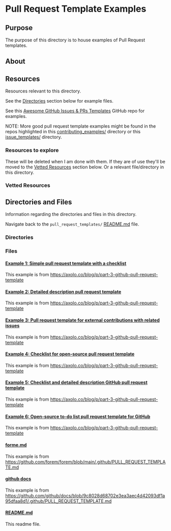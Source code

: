 # Pull Request Template Examples

## Purpose

The purpose of this directory is to house examples of Pull Request templates.

## About

<!-- This directory houses information about [name_of_the_directory_that_this_readme_file_is_in]. -->

<!-- [Some information about this directory.] -->

## Resources

Resources relevant to this directory.

See the [Directories](./README.md#directories) section below for example files.

See this [Awesome GitHub Issues & PRs Templates](https://github.com/devspace/awesome-github-templates) GitHub repo for examples.

NOTE: More good pull request template examples might be found in the repos highlighted in this [contributing_examples/](../../contributing/contributing_examples/) directory or this [issue_templates/](../../../issues/issue_templates/) directory.

### Resources to explore

These will be deleted when I am done with them. If they are of use they'll be moved to the [Vetted Resources](#vetted-resources) section below. Or a relevant file/directory in this directory.

<!-- - first resource

- second resource -->

### Vetted Resources

## Directories and Files

Information regarding the directories and files in this directory.

Navigate back to the `pull_request_templates/` [README.md](../README.md) file.

### Directories

<!-- #### [directory_name/](./path_to_directory)

[About_this_directory.]

[More_info_about_this_directory.]

The `directory_name/` [README.md](./directory_name/README.md) file. -->

### Files

#### [Example 1: Simple pull request template with a checklist](./Example1Axolo.md)

This example is from https://axolo.co/blog/p/part-3-github-pull-request-template

#### [Example 2: Detailed description pull request template](./Example2Axolo.md)

This example is from https://axolo.co/blog/p/part-3-github-pull-request-template

#### [Example 3: Pull request template for external contributions with related issues](./Example3Axolo.md)

This example is from https://axolo.co/blog/p/part-3-github-pull-request-template

#### [Example 4: Checklist for open-source pull request template](./Example4Axolo.md)

This example is from https://axolo.co/blog/p/part-3-github-pull-request-template

#### [Example 5: Checklist and detailed description GitHub pull request template](./Example5Axolo.md)

This example is from https://axolo.co/blog/p/part-3-github-pull-request-template

#### [Example 6: Open-source to-do list pull request template for GitHub](./Example6Axolo.md)

This example is from https://axolo.co/blog/p/part-3-github-pull-request-template

#### [forme.md](./forem.md)

This example is from https://github.com/forem/forem/blob/main/.github/PULL_REQUEST_TEMPLATE.md

#### [github docs](./github_docs.md)

This example is from https://github.com/github/docs/blob/9c8028d68702e3ea3aec4d42093df1a95dfaa8d1/.github/PULL_REQUEST_TEMPLATE.md

#### [README.md](./README.md)

This readme file.
